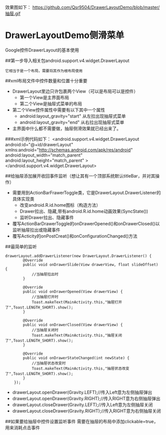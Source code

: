 效果图如下：
https://github.com/Qsr9504/DrawerLayoutDemo/blob/master/抽屉.gif

# DrawerLayoutDemo侧滑菜单
Google控件DrawerLayout的基本使用

##第一步导入相关包android.support.v4.widget.DrawerLayout
    
    它相当于是一个布局，需要将其作为根布局使用

##xml布局文件中控件数量和位置十分重要

* DrawerLayout里边只许包裹两个View（可以是布局可以是控件）
  * 第一个View是主界面布局
  * 第二个View是抽屉式菜单的布局
* 第二个View控件属性中需要有以下其中一个属性
  * android:layout_gravity="start" 从左拉出现抽屉式菜单
  * android:layout_gravity="end" 从右拉出现抽屉式菜单
* 主界面中什么都不需要做，抽屉侧滑效果就已经出来了。


###xml示例代码如下：
    <?xml version="1.0" encoding="utf-8"?>
    <android.support.v4.widget.DrawerLayout
        android:id="@+id/drawerLayout"
        xmlns:android="http://schemas.android.com/apk/res/android"
        android:layout_width="match_parent"
        android:layout_height="match_parent"
        >
        <!-- 主界面代码 -->
        <TextView
            android:layout_width="match_parent"
            android:layout_height="match_parent"
            android:gravity="center"
            android:text="Hello World!" />
        <!-- 抽屉侧滑代码 -->
        <LinearLayout
            android:layout_width="240dp"
            android:orientation="vertical"
            android:layout_gravity="start"
            android:layout_height="match_parent">
            <LinearLayout
                android:background="#ffffff"
                android:orientation="horizontal"
                android:layout_width="match_parent"
                android:layout_height="55dp">
                <TextView
                    android:text="水果"
                    android:layout_weight="1"
                    android:layout_width="0dp"
                    android:gravity="center"
                    android:layout_height="match_parent" />
                <View
                    android:background="#000000"
                    android:layout_width="1dp"
                    android:layout_marginLeft="1dp"
                    android:layout_marginRight="1dp"
                    android:layout_height="match_parent"/>
                <TextView
                    android:text="蔬菜"
                    android:gravity="center"
                    android:layout_weight="1"
                    android:layout_width="0dp"
                    android:layout_height="match_parent" />
            </LinearLayout>
            <GridView
                android:id="@+id/gridView"
                android:layout_width="240dp"
                android:layout_height="match_parent"
                android:background="#978e8e"
                android:numColumns="2"
                android:verticalSpacing="5dp"
                android:horizontalSpacing="5dp"
                />
        </LinearLayout>
    </android.support.v4.widget.DrawerLayout>

##给抽屉添加展开收回事件监听（想让其有一个顶部系统默认titleBar，并对其操作）
* 需要用到ActionBarFrawerToggle类，它是DrawerLayout.DrawerListener的具体实现类
    * 改变android.R.id.home图标（构造方法）
    * Drawer拉出、隐藏,带有android.R.id.home动画效果(SyncState())
    * 监听Drawer拉出、隐藏事件
* 覆写ActionBarDrawerToggle的onDrawerOpened()和onDrawerClosed()以监听抽屉拉出或隐藏事件
* 覆写Acticity的onPostCreat()和onConfigurationChanged()方法

##最简单的监听

    drawerLayout.addDrawerListener(new DrawerLayout.DrawerListener() {
            @Override
            public void onDrawerSlide(View drawerView, float slideOffset) {
                //当抽屉拉出时
            }

            @Override
            public void onDrawerOpened(View drawerView) {
                //当抽屉打开时
                Toast.makeText(MainActivity.this,"抽屉打开了",Toast.LENGTH_SHORT).show();
            }

            @Override
            public void onDrawerClosed(View drawerView) {
                //当抽屉关闭时
                Toast.makeText(MainActivity.this,"抽屉关闭了",Toast.LENGTH_SHORT).show();
            }

            @Override
            public void onDrawerStateChanged(int newState) {
                //当抽屉状态改变时
                Toast.makeText(MainActivity.this,"抽屉状态改变了",Toast.LENGTH_SHORT).show();
            }
        });

* drawerLayout.openDrawer(Gravity.LEFT);//传入Left意为左侧抽屉弹出
* drawerLayout.openDrawer(Gravity.RIGHT);//传入RIGHT意为右侧抽屉弹出
* drawerLayout.closeDrawer(Gravity.LEFT);//传入Left意为左侧抽屉关闭
* drawerLayout.closeDrawer(Gravity.RIGHT);//传入RIGHT意为右侧抽屉关闭
 

##如果要给抽屉中控件设置监听事件
    需要在抽屉的布局中添加clickable=true，用来消耗点击事件
    
